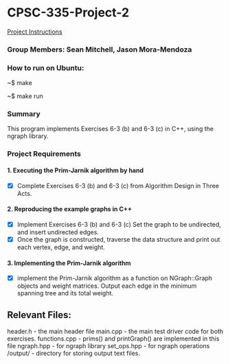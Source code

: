 # CPSC-335-Project-2
[Project Instructions](https://docs.google.com/document/d/1UJtswYXID4-ydz3O9o8uO9VDWEt4drj0hTofA7-sVug/edit#)
### Group Members: Sean Mitchell, Jason Mora-Mendoza

### How to run on Ubuntu:
~$ make

~$ make run
### Summary
This program implements Exercises 6-3 (b) and 6-3 (c) in C++, using the ngraph library.

### Project Requirements
#### 1. Executing the Prim-Jarnik algorithm by hand
- [x] Complete Exercises 6-3 (b) and 6-3 (c) from Algorithm Design in Three Acts.
#### 2. Reproducing the example graphs in C++
- [x] Implement Exercises 6-3 (b) and 6-3 (c) Set the graph to be undirected, and insert undirected edges.
- [x] Once the graph is constructed, traverse the data structure and print out each vertex, edge, and weight.
#### 3. Implementing the Prim-Jarnik algorithm
- [x] implement the Prim-Jarnik algorithm as a function on NGraph::Graph objects and weight matrices. Output each edge in the minimum spanning tree and its total weight.
## Relevant Files:
header.h - the main header file
main.cpp - the main test driver code for both exercises.
functions.cpp - prims() and printGraph() are implemented in this file
ngraph.hpp - for ngraph library
set_ops.hpp - for ngraph operations
/output/ - directory for storing output text files.
